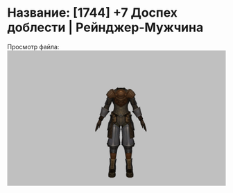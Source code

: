 # Название: [1744] +7 Доспех доблести | Рейнджер-Мужчина

Просмотр файла:
![p020019.png](p020019.png)